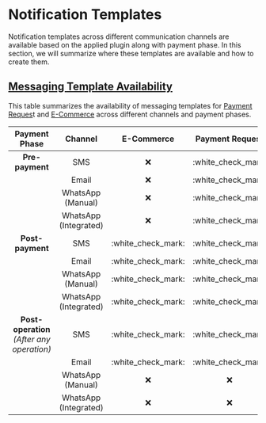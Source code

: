 # Notification Templates

Notification templates across different communication channels are available based on the applied plugin along with payment phase. In this section, we will summarize where these templates are available and how to create them.

## [Messaging Template Availability](notification-templates.md#messaging-template-availability)

This table summarizes the availability of messaging templates for [Payment Reques](../plugins/payment-request.md)t and  [E-Commerce](../plugins/e-commerce.md) across different channels and payment phases.

|                Payment Phase               |        Channel        |      E-Commerce      |    Payment Request   |
| :----------------------------------------: | :-------------------: | :------------------: | :------------------: |
|               **Pre-payment**              |          SMS          |          :x:         | :white\_check\_mark: |
|                                            |         Email         |          :x:         | :white\_check\_mark: |
|                                            |   WhatsApp (Manual)   |          :x:         | :white\_check\_mark: |
|                                            | WhatsApp (Integrated) |          :x:         | :white\_check\_mark: |
|              **Post-payment**              |          SMS          | :white\_check\_mark: | :white\_check\_mark: |
|                                            |         Email         | :white\_check\_mark: | :white\_check\_mark: |
|                                            |   WhatsApp (Manual)   | :white\_check\_mark: | :white\_check\_mark: |
|                                            | WhatsApp (Integrated) | :white\_check\_mark: | :white\_check\_mark: |
| **Post-operation** _(After any operation)_ |          SMS          | :white\_check\_mark: | :white\_check\_mark: |
|                                            |         Email         | :white\_check\_mark: | :white\_check\_mark: |
|                                            |   WhatsApp (Manual)   |          :x:         |          :x:         |
|                                            | WhatsApp (Integrated) |          :x:         |          :x:         |
